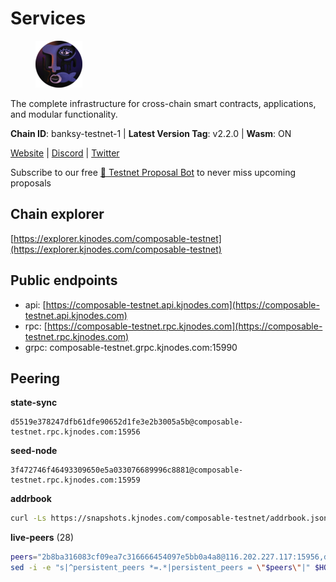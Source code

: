 # Services

<figure><img src="https://raw.githubusercontent.com/kj89/cosmos-images/main/logos/composable.png" alt=""><figcaption></figcaption></figure>

The complete infrastructure for cross-chain smart  contracts, applications, and modular functionality.

**Chain ID**: banksy-testnet-1 | **Latest Version Tag**: v2.2.0 | **Wasm**: ON

[Website](https://www.composable.finance) | [Discord](https://discord.gg/composable) | [Twitter](https://twitter.com/ComposableFin)



Subscribe to our free [🤖 Testnet Proposal Bot](https://t.me/kjnodes_testnet_proposal_bot) to never miss upcoming proposals


## Chain explorer
[https://explorer.kjnodes.com/composable-testnet](https://explorer.kjnodes.com/composable-testnet)

## Public endpoints

* api: [https://composable-testnet.api.kjnodes.com](https://composable-testnet.api.kjnodes.com)
* rpc: [https://composable-testnet.rpc.kjnodes.com](https://composable-testnet.rpc.kjnodes.com)
* grpc: composable-testnet.grpc.kjnodes.com:15990

## Peering

**state-sync**

```text
d5519e378247dfb61dfe90652d1fe3e2b3005a5b@composable-testnet.rpc.kjnodes.com:15956
```

**seed-node**

```text
3f472746f46493309650e5a033076689996c8881@composable-testnet.rpc.kjnodes.com:15959
```

**addrbook**
```bash
curl -Ls https://snapshots.kjnodes.com/composable-testnet/addrbook.json > $HOME/.banksy/config/addrbook.json
```

**live-peers** (28)
```bash
peers="2b8ba316083cf09ea7c316666454097e5bb0a4a8@116.202.227.117:15956,de2a9fbe33d100f9cf6b98b9f32cb8bc643ef6a5@85.190.246.191:10656,bf95ad80f82320b8fefea75eeede60f563d1f847@168.119.91.22:26656,13c29d1d66d604e8920ba0170276368e4e77f249@88.99.3.158:22256,c0fad6f415a8913ff63981586c4518ebcd615d69@128.140.57.144:26656,4bf7484e2100e9da01180fff7055642263f34ccc@65.108.71.163:26656,4870510889335804c39bab7fc5fa356eb94af74e@135.181.180.230:46656,f23a8daca1f65aeee7ce6f6d47a56542a08538c9@66.45.233.110:26656,d5519e378247dfb61dfe90652d1fe3e2b3005a5b@65.109.68.190:15956,7bff2e43489a7acd09a38ab47c1f25ec24e24947@51.79.101.169:26656,f159e46072dcd5f78c2d64417200ca1dfb27636c@65.108.78.101:15956,7ab89f884656a66ca90fd9d44489da3c6ca1fea4@95.217.144.107:22256,b960daa0d03d18091906c50dd1312eaa62ca3ce4@136.243.88.91:2530,a39973a3ea8e5d9228c20e1c2a83f946fe1fb342@51.250.4.215:36656,4e073bf4729ba557e7726ad8acbc1d1b186e13de@134.209.38.116:26656,4c1ea1da9fb0442201e79535d71f66a5e0e1e68c@51.91.30.173:3000,7eabe041d60e63a88591a5c30ca890a9de36119c@3.133.131.224:26656,4ea491a39a329b2ef2d919b9e8cfdb3494bc5efe@65.109.23.237:27656,249d8915c9765eb0744bf8a26efc354fdb57ee21@46.4.5.45:22256,c97dd69796a3f55fb00d92358ec34a8185e28212@5.9.79.121:49656,631feee431f86b0ad92d1c4a6a259b20e211e2ad@71.236.119.108:41656,3c091edbe051f9b0e1bcf46200db163e667a114a@65.108.129.94:26656,4775d0152d784b3ddf4f48c2d0ebddf961b52655@43.157.47.45:26656,8553443b473e6e6a5d3403511d7c3be64904048d@85.239.234.199:26656,c04a07a5feabf52ecdabe752a0a81bbb25402885@194.163.168.62:15956,20f2608c9bc262df91d96027e1d5054ddee9c86c@142.132.209.236:22256,5c2a752c9b1952dbed075c56c600c3a79b58c395@185.16.39.172:26976,d850d1525f38622c2e8ea97a2ff91c63f8c8669c@193.26.159.34:12656"
sed -i -e "s|^persistent_peers *=.*|persistent_peers = \"$peers\"|" $HOME/.banksy/config/config.toml
```
